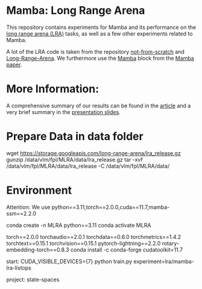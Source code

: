 # Mamba: Long Range Arena

This repository contains experiments for Mamba and its performance on the [long range arena (LRA)](https://arxiv.org/abs/2011.04006) tasks, as well as a few other experiments related to Mamba. 

A lot of the LRA code is taken from the repository [not-from-scratch](https://github.com/IdoAmos/not-from-scratch/) and [Long-Range-Arena](https://github.com/google-research/long-range-arena). We furthermore use the [Mamba](https://github.com/state-spaces/mamba/tree/main) block from the [Mamba paper](https://arxiv.org/abs/2312.00752).

# More Information:

A comprehensive summary of our results can be found in the [article](https://github.com/fluderm/MLRA/blob/main/Mamba_report.pdf) and a very brief summary in the [presentation slides](https://github.com/fluderm/MLRA/blob/main/Mamba_slides.pdf).  

# Prepare Data in data folder
wget https://storage.googleapis.com/long-range-arena/lra_release.gz
gunzip /data/vlm/fpl/MLRA/data/lra_release.gz
tar -xvf /data/vlm/fpl/MLRA/data/lra_release -C /data/vlm/fpl/MLRA/data/

# Environment
Attention: We use python==3.11,torch==2.0.0,cuda==11.7,mamba-ssm==2.2.0


conda create -n MLRA python==3.11
conda activate MLRA

torch==2.0.0
torchaudio==2.0.1
torchdata==0.6.0
torchmetrics==1.4.2
torchtext==0.15.1
torchvision==0.15.1
pytorch-lightning==2.2.0
rotary-embedding-torch==0.8.3
conda install -c conda-forge cudatoolkit=11.7

start:
CUDA_VISIBLE_DEVICES={7} python train.py experiment=lra/mamba-lra-listops

project: state-spaces